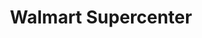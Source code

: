 ---
title: "Walmart Supercenter"
url: /cincinnati/walmart-supercenter-eastgate-square-drive/
shop: Supermarkt
---